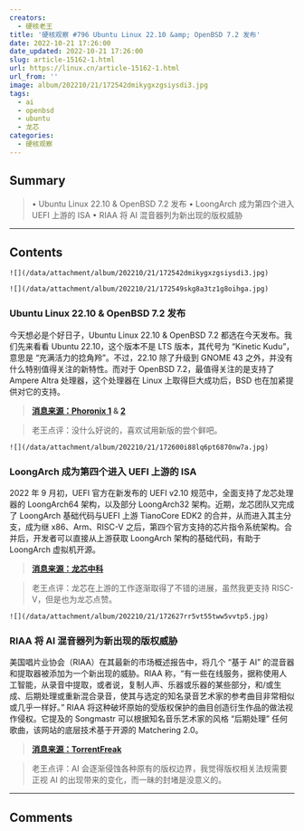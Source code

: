 ```yaml
---
creators:
  - 硬核老王
title: '硬核观察 #796 Ubuntu Linux 22.10 &amp; OpenBSD 7.2 发布'
date: 2022-10-21 17:26:00
date_updated: 2022-10-21 17:26:00
slug: article-15162-1.html
url: https://linux.cn/article-15162-1.html
url_from: ''
image: album/202210/21/172542dmikygxzgsiysdi3.jpg
tags:
  - ai
  - openbsd
  - ubuntu
  - 龙芯
categories:
  - 硬核观察
---
```


## Summary

> • Ubuntu Linux 22.10 &amp; OpenBSD 7.2 发布 • LoongArch 成为第四个进入 UEFI 上游的 ISA • RIAA 将 AI 混音器列为新出现的版权威胁

***

<!-- more -->

## Contents

`![](/data/attachment/album/202210/21/172542dmikygxzgsiysdi3.jpg)`

`![](/data/attachment/album/202210/21/172549skg8a3tz1g8oihga.jpg)`

### Ubuntu Linux 22.10 & OpenBSD 7.2 发布

今天想必是个好日子，Ubuntu Linux 22.10 & OpenBSD 7.2 都选在今天发布。我们先来看看 Ubuntu 22.10，这个版本不是 LTS 版本，其代号为 “Kinetic Kudu”，意思是 “充满活力的捻角羚”。不过，22.10 除了升级到 GNOME 43 之外，并没有什么特别值得关注的新特性。而对于 OpenBSD 7.2，最值得关注的是支持了 Ampere Altra 处理器，这个处理器在 Linux 上取得巨大成功后，BSD 也在加紧提供对它的支持。

> 
> **[消息来源：Phoronix 1](https://www.phoronix.com/news/Ubuntu-22.10-Released) & [2](https://www.phoronix.com/news/OpenBSD-7.2-Released)**
> 
> 
> 

> 
> 老王点评：没什么好说的，喜欢试用新版的尝个鲜吧。
> 
> 
> 

`![](/data/attachment/album/202210/21/172600i88lq6pt6870nw7a.jpg)`

### LoongArch 成为第四个进入 UEFI 上游的 ISA

2022 年 9 月初，UEFI 官方在新发布的 UEFI v2.10 规范中，全面支持了龙芯处理器的 LoongArch64 架构，以及部分 LoongArch32 架构。近期，龙芯团队又完成了 LoongArch 基础代码与UEFI 上游 TianoCore EDK2 的合并，从而进入其主分支，成为继 x86、Arm、RISC-V 之后，第四个官方支持的芯片指令系统架构。合并后，开发者可以直接从上游获取 LoongArch 架构的基础代码，有助于 LoongArch 虚拟机开源。

> 
> **[消息来源：龙芯中科](https://mp.weixin.qq.com/s/1AZ-W39w0Zk07K3Nv8y2NA)**
> 
> 
> 

> 
> 老王点评：龙芯在上游的工作逐渐取得了不错的进展，虽然我更支持 RISC-V，但是也为龙芯点赞。
> 
> 
> 

`![](/data/attachment/album/202210/21/172627rr5vt55tww5vvtp5.jpg)`

### RIAA 将 AI 混音器列为新出现的版权威胁

美国唱片业协会（RIAA）在其最新的市场概述报告中，将几个 “基于 AI” 的混音器和提取器被添加为一个新出现的威胁。RIAA 称，“有一些在线服务，据称使用人工智能，从录音中提取，或者说，复制人声、乐器或乐器的某些部分，和/或生成、后期处理或重新混合录音，使其与选定的知名录音艺术家的参考曲目非常相似或几乎一样好。” RIAA 将这种破坏原始的受版权保护的曲目创造衍生作品的做法视作侵权。它提及的 Songmastr 可以根据知名音乐艺术家的风格 “后期处理” 任何歌曲，该网站的底层技术基于开源的 Matchering 2.0。

> 
> **[消息来源：TorrentFreak](https://torrentfreak.com/riaa-flags-artificial-intelligence-music-mixer-as-emerging-copyright-threat-221017/)**
> 
> 
> 

> 
> 老王点评：AI 会逐渐侵蚀各种原有的版权边界，我觉得版权相关法规需要正视 AI 的出现带来的变化，而一昧的封堵是没意义的。
> 
> 
>

***

## Comments
